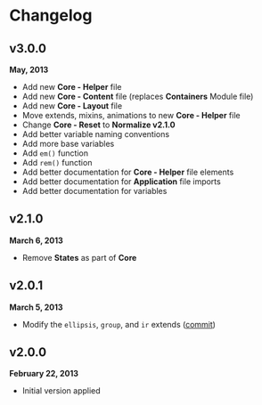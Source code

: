 # Changelog

## v3.0.0
**May, 2013**

- Add new **Core - Helper** file
- Add new **Core - Content** file (replaces **Containers** Module file)
- Add new **Core - Layout** file
- Move extends, mixins, animations to new **Core - Helper** file
- Change **Core - Reset** to **Normalize v2.1.0**
- Add better variable naming conventions
- Add more base variables
- Add `em()` function
- Add `rem()` function
- Add better documentation for **Core - Helper** file elements
- Add better documentation for **Application** file imports
- Add better documentation for variables

## v2.1.0
**March 6, 2013**

- Remove **States** as part of **Core**

## v2.0.1
**March 5, 2013**

- Modify the `ellipsis`, `group`, and `ir` extends ([commit](https://github.com/mvcss/mvcss/commit/9df1c51b6a386be3b9e91ef67ebf653a2d726664))

## v2.0.0
**February 22, 2013**

- Initial version applied
